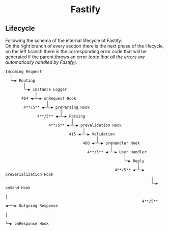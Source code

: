 <h1 align="center">Fastify</h1>

## Lifecycle
Following the schema of the internal lifecycle of Fastify.<br>
On the right branch of every section there is the next phase of the lifecycle, on the left branch there is the corresponding error code that will be generated if the parent throws an error *(note that all the errors are automatically handled by Fastify)*.
```
Incoming Request
  │
  └─▶ Routing
        │
        └─▶ Instance Logger
             │
       404 ◀─┴─▶ onRequest Hook
                  │
        4**/5** ◀─┴─▶ preParsing Hook
                        │
              4**/5** ◀─┴─▶ Parsing
                             │
                   4**/5** ◀─┴─▶ preValidation Hook
                                  │
                            415 ◀─┴─▶ Validation
                                        │
                                  400 ◀─┴─▶ preHandler Hook
                                              │
                                    4**/5** ◀─┴─▶ User Handler
                                                    │
                                                    └─▶ Reply
                                                          │
                                                4**/5** ◀─┴─▶ preSerialization Hook
                                                                │
                                                                └─▶ onSend Hook
                                                                      │
                                                            4**/5** ◀─┴─▶ Outgoing Response
                                                                            │
                                                                            └─▶ onResponse Hook
```
